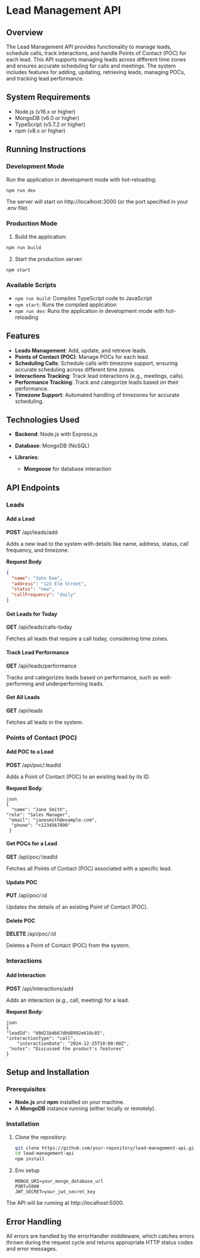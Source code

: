 # Lead Management API

## Overview

The Lead Management API provides functionality to manage leads, schedule calls, track interactions, and handle Points of Contact (POC) for each lead. This API supports managing leads across different time zones and ensures accurate scheduling for calls and meetings. The system includes features for adding, updating, retrieving leads, managing POCs, and tracking lead performance.

## System Requirements

- Node.js (v16.x or higher)
- MongoDB (v6.0 or higher)
- TypeScript (v5.7.2 or higher)
- npm (v8.x or higher)

## Running Instructions

### Development Mode

Run the application in development mode with hot-reloading:

```bash
npm run dev
```

The server will start on http://localhost:3000 (or the port specified in your .env file)

### Production Mode

1. Build the application:

```bash
npm run build
```

2. Start the production server:

```bash
npm start
```

### Available Scripts

- `npm run build`: Compiles TypeScript code to JavaScript
- `npm start`: Runs the compiled application
- `npm run dev`: Runs the application in development mode with hot-reloading

## Features

- **Leads Management**: Add, update, and retrieve leads.
- **Points of Contact (POC)**: Manage POCs for each lead.
- **Scheduling Calls**: Schedule calls with timezone support, ensuring accurate scheduling across different time zones.
- **Interactions Tracking**: Track lead interactions (e.g., meetings, calls).
- **Performance Tracking**: Track and categorize leads based on their performance.
- **Timezone Support**: Automated handling of timezones for accurate scheduling.

## Technologies Used

- **Backend**: Node.js with Express.js
- **Database**: MongoDB (NoSQL)
- **Libraries**:

  - **Mongoose** for database interaction

## API Endpoints

### Leads

#### Add a Lead

**POST** /api/leads/add

Adds a new lead to the system with details like name, address, status, call frequency, and timezone.

**Request Body**

```json
{
  "name": "John Doe",
  "address": "123 Elm Street",
  "status": "new",
  "callFrequency": "daily"
}
```

#### Get Leads for Today

**GET** /api/leads/calls-today

Fetches all leads that require a call today, considering time zones.

#### Track Lead Performance

**GET** /api/leads/performance

Tracks and categorizes leads based on performance, such as well-performing and underperforming leads.

#### Get All Leads

**GET** /api/leads

Fetches all leads in the system.

### Points of Contact (POC)

#### Add POC to a Lead

**POST** /api/poc/:leadId

Adds a Point of Contact (POC) to an existing lead by its ID.

**Request Body**:

```
json
{
  "name": "Jane Smith",
"role": "Sales Manager",
 "email": "janesmith@example.com",
  "phone": "+1234567890"
 }
```

#### Get POCs for a Lead

**GET** /api/poc/:leadId

Fetches all Points of Contact (POC) associated with a specific lead.

#### Update POC

**PUT** /api/poc/:id

Updates the details of an existing Point of Contact (POC).

#### Delete POC

**DELETE** /api/poc/:id

Deletes a Point of Contact (POC) from the system.

### Interactions

#### Add Interaction

**POST** /api/interactions/add

Adds an interaction (e.g., call, meeting) for a lead.

**Request Body**:

```
json
{
"leadId": "60d21b4667d0d8992e610c85",
"interactionType": "call",
    "interactionDate": "2024-12-25T10:00:00Z",
 "notes": "Discussed the product's features"
}
```

## Setup and Installation

### Prerequisites

- **Node.js** and **npm** installed on your machine.
- A **MongoDB** instance running (either locally or remotely).

### Installation

1. Clone the repository:
   ```bash
   git clone https://github.com/your-repository/lead-management-api.git
   cd lead-management-api
   npm install
   ```
2. Env setup
   ```env
   MONGO_URI=your_mongo_database_url
   PORT=5000
   JWT_SECRET=your_jwt_secret_key
   ```

The API will be running at http://localhost:5000.

## Error Handling

All errors are handled by the errorHandler middleware, which catches errors thrown during the request cycle and returns appropriate HTTP status codes and error messages.

```

```

